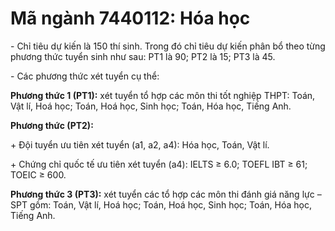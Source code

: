 # Mã ngành 7440112: Hóa học

\- Chỉ tiêu dự kiến là 150 thí sinh. Trong đó chỉ tiêu dự kiến phân bổ theo từng phương thức tuyển sinh như sau: PT1 là 90; PT2 là 15; PT3 là 45.

\- Các phương thức xét tuyển cụ thể:

**Phương thức 1 (PT1):** xét tuyển tổ hợp các môn thi tốt nghiệp THPT: Toán, Vật lí, Hoá học; Toán, Hoá học, Sinh học; Toán, Hóa học, Tiếng Anh.

**Phương thức (PT2):** 

\+ Đội tuyển ưu tiên xét tuyển (a1, a2, a4): Hóa học, Toán, Vật lí.

\+ Chứng chỉ quốc tế ưu tiên xét tuyển (a4): IELTS ≥ 6.0; TOEFL IBT ≥ 61; TOEIC ≥ 600.

**Phương thức 3 (PT3):** xét tuyển các tổ hợp các môn thi đánh giá năng lực – SPT gồm: Toán, Vật lí, Hoá học; Toán, Hoá học, Sinh học; Toán, Hóa học, Tiếng Anh.